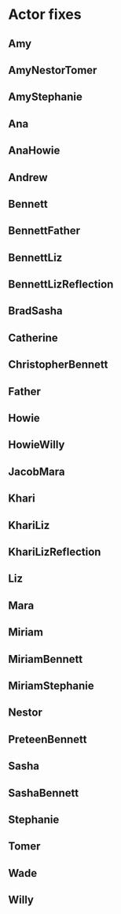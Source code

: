 # Actor fixes

## Amy
<!-- * protester -->
<!-- * smoker -->

## AmyNestorTomer
<!-- * officer -->

## AmyStephanie
<!-- * squeezing -->

## Ana
<!-- * eating -->
<!-- * smirking -->
<!-- * squatting -->
<!-- * walgreens -->

## AnaHowie
<!-- * cemetery -->

## Andrew
<!-- * feigningFear -->

## Bennett
<!-- * backstage -->
<!-- * breakupDejected -->
<!-- * couchReading -->
<!-- * cordRear -->
<!-- * future -->
<!-- * museum -->
<!-- * past -->
<!-- * pious -->
<!-- * rubiksCube -->
<!-- * solicitingOpinion -->
<!-- * waitingRoomAsleep -->

## BennettFather
<!-- * present_bennett -->

## BennettLiz
<!-- * brushOff_liz -->
<!-- * celibateFreezing_bennett -->
<!-- * celibateFreezing_liz -->
<!-- * cheekUnveiled_bennett -->
<!-- * gingerbreadPrison_liz -->
<!-- * pampas -->

## BennettLizReflection
<!-- * afterglowReflection -->

## BradSasha
<!-- * charmedSchoolbus -->

## Catherine
<!-- * quipping -->

## ChristopherBennett
<!-- * blissfulGuilty -->

## Father
<!-- * past -->
<!-- * roaring -->

## Howie
<!-- * stationWagon -->
<!-- * steamTunnel -->

## HowieWilly
<!-- * gangbanger_howie -->

## JacobMara
<!-- * eating -->

## Khari
<!-- * doubleAlbert -->

## KhariLiz
<!-- * jokingLaughing -->

## KhariLizReflection
<!-- * caressReflection -->

## Liz
<!-- * dateEnded -->
<!-- * dateEnding -->
<!-- * defending -->
<!-- * goKarts -->
<!-- * museum -->
<!-- * notHungry -->

## Mara
<!-- * gopi -->

## Miriam
<!-- * infantCurious -->
<!-- * infantNursing -->
<!-- * reversing -->

## MiriamBennett
<!-- * asleepFearful -->

## MiriamStephanie
<!-- * mischievousBanjo -->

## Nestor
<!-- * greeting -->

## PreteenBennett
<!-- * buoy -->
<!-- * stairs -->
<!-- * stoic -->
<!-- * wistful -->

## Sasha
<!-- * indignant -->

## SashaBennett
<!-- * mermaid -->

## Stephanie
<!-- * bennettRecording -->

## Tomer
<!-- * abbeyRoad -->
<!-- * cemetery -->
<!-- * shaneBuying -->
<!-- * stationWagon -->
<!-- * steamTunnel -->

## Wade
<!-- * catholicGuy -->
<!-- * mingling -->
<!-- * protester -->
<!-- * watching -->

## Willy
<!-- * ducking -->
<!-- * epilogue -->
<!-- * greeting -->

